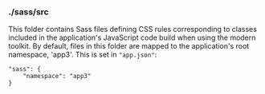 ### ./sass/src

This folder contains Sass files defining CSS rules corresponding to classes
included in the application's JavaScript code build when using the modern toolkit.
By default, files in this folder are mapped to the application's root namespace, 'app3'.
This is set in `"app.json"`:

    "sass": {
        "namespace": "app3"
    }